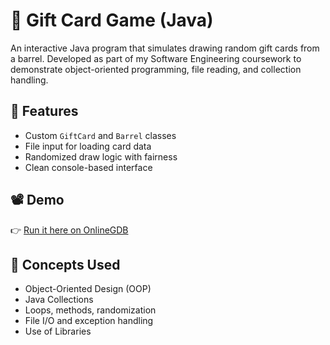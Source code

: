 
# 🎁 Gift Card Game (Java)

An interactive Java program that simulates drawing random gift cards from a barrel. Developed as part of my Software Engineering coursework to demonstrate object-oriented programming, file reading, and collection handling.

## 🔧 Features
- Custom `GiftCard` and `Barrel` classes
- File input for loading card data
- Randomized draw logic with fairness
- Clean console-based interface

## 📽️ Demo
👉 [Run it here on OnlineGDB](https://onlinegdb.com/9WCmoI8Aa)

## 🧠 Concepts Used
- Object-Oriented Design (OOP)
- Java Collections
- Loops, methods, randomization
- File I/O and exception handling
- Use of Libraries
